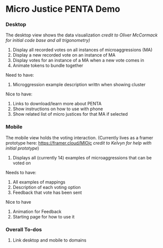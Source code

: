 # Micro Justice PENTA Demo
### Desktop
The desktop view shows the data visualization _credit to Oliver McCormack for initial code base and all trigonometry)_
1. Display all recorded votes on all instances of microaggressions (MA)
2. Display a new recorded vote on an instance of MA
3. Display votes for an instance of a MA when a new vote comes in
4. Animate tokens to bundle together

Need to have:
1. Microggression example description writtn when showing cluster

Nice to have:
1. Links to download/learn more about PENTA
2. Show instructions on how to use with phone
3. Show related list of micro justices for that MA if selected

### Mobile
The mobile view holds the voting interaction.  (Currently lives as a framer prototype here: https://framer.cloud/MlOjc _credit to Kelvyn for help with initial prototype_)
1. Displays all (currently 14) examples of microaggressions that can be voted on

Needs to have:
1. All examples of mappings
2. Description of each voting option
3. Feedback that vote has been sent

Nice to have
1. Animation for Feedback
2. Starting page for how to use it

### Overall To-dos
1. Link desktop and mobile to domains
